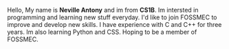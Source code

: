 Hello, My name is **Neville Antony** and im from **CS1B**. Im intersted in programming and learning new stuff everyday. I'd like to join FOSSMEC to improve and develop new skills. I have experience with C and C++ for three years. Im also learning Python and CSS. Hoping to be a member of FOSSMEC.
